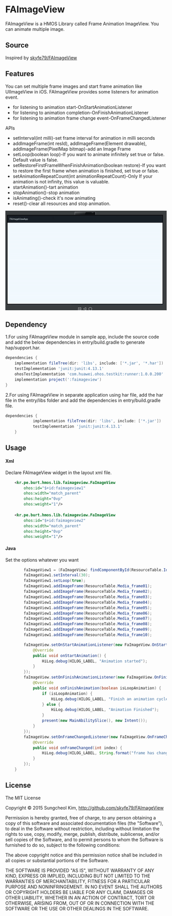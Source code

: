 # FAImageView

FAImageView is a HMOS Library called Frame Animation ImageView. You can animate multiple image.

## Source

Inspired by [skyfe79/FAImageView](https://github.com/skyfe79/FAImageView) 

## Features
You can set multiple frame images and start frame animation like UIImageView in iOS.
FAImageView provides some listeners for animation event.

 * for listening to animation start-OnStartAnimationListener
 * for listening to animation completion-OnFinishAnimationListener
 * for listening to animation frame change event-OnFrameChangedListener
 
APIs
 * setInterval(int milli)-set frame interval for animation in milli seconds
 * addImageFrame(int resId), addImageFrame(Element drawable), addImageFrame(PixelMap bitmap)-add an Image Frame
 * setLoop(boolean loop)-If you want to animate infinitely set true or false. Default value is false.
 * setRestoreFirstFrameWhenFinishAnimation(boolean restore)-If you want to restore the first frame when animation is finished, set true or false.
 * setAnimationRepeatCount(int animationRepeatCount)-Only If your animation is not infinity, this value is valuable.       
 * startAnimation()-tart animation
 * stopAnimation()-stop animation
 * isAnimating()-check it's now animating   
 * reset()-clear all resources and stop animation.
  
![](screenshots/FAImageView_Gif.gif)

## Dependency

1.For using FAImageView module in sample app, include the source code and add the below dependencies in entry/build.gradle to generate hap/support.har.
```groovy
dependencies {
    implementation fileTree(dir: 'libs', include: ['*.jar', '*.har'])
    testImplementation 'junit:junit:4.13.1'
    ohosTestImplementation 'com.huawei.ohos.testkit:runner:1.0.0.200'
    implementation project(':faimageview')
}
```

2.For using FAImageView in separate application using har file, add the har file in the entry/libs folder and add the dependencies in entry/build.gradle file.
```groovy
dependencies {
            implementation fileTree(dir: 'libs', include: ['*.jar'])
            testImplementation 'junit:junit:4.13.1'
    }
```
## Usage

#### Xml
Declare FAImageView widget in the layout xml file.
```xml
    <kr.pe.burt.hmos.lib.faimageview.FaImageView
        ohos:id="$+id:faimageview1"
        ohos:width="match_parent"
        ohos:height="0vp"
        ohos:weight="1"/>

    <kr.pe.burt.hmos.lib.faimageview.FaImageView
        ohos:id="$+id:faimageview2"
        ohos:width="match_parent"
        ohos:height="0vp"
        ohos:weight="1"/>
```

#### Java
Set the options whatever you want
```java
        faImageView1 = (FaImageView) findComponentById(ResourceTable.Id_faimageview1);
        faImageView1.setInterval(30);
        faImageView1.setLoop(true);
        faImageView1.addImageFrame(ResourceTable.Media_frame01);
        faImageView1.addImageFrame(ResourceTable.Media_frame02);
        faImageView1.addImageFrame(ResourceTable.Media_frame03);
        faImageView1.addImageFrame(ResourceTable.Media_frame04);
        faImageView1.addImageFrame(ResourceTable.Media_frame05);
        faImageView1.addImageFrame(ResourceTable.Media_frame06);
        faImageView1.addImageFrame(ResourceTable.Media_frame07);
        faImageView1.addImageFrame(ResourceTable.Media_frame08);
        faImageView1.addImageFrame(ResourceTable.Media_frame09);
        faImageView1.addImageFrame(ResourceTable.Media_frame10);
```

```java
        faImageView.setOnStartAnimationListener(new FaImageView.OnStartAnimationListener() {
            @Override
            public void onStartAnimation() {
                HiLog.debug(HILOG_LABEL, "Animation started");
            }
        });
        faImageView.setOnFinishAnimationListener(new FaImageView.OnFinishAnimationListener() {
            @Override
            public void onFinishAnimation(boolean isLoopAnimation) {
                if (isLoopAnimation) {
                    HiLog.debug(HILOG_LABEL, "Finish an animation cycle");
                } else {
                    HiLog.debug(HILOG_LABEL, "Animation Finished");
                }
                present(new MainAbilitySlice(), new Intent());
            }
        });
        faImageView.setOnFrameChangedListener(new FaImageView.OnFrameChangedListener() {
            @Override
            public void onFrameChanged(int index) {
                HiLog.debug(HILOG_LABEL, String.format("frame has changed %d", index));
            }
        });
    }
```

## License

The MIT License

Copyright © 2015 Sungcheol Kim, http://github.com/skyfe79/FAImageView

Permission is hereby granted, free of charge, to any person obtaining a copy
of this software and associated documentation files (the "Software"), to deal
in the Software without restriction, including without limitation the rights
to use, copy, modify, merge, publish, distribute, sublicense, and/or sell
copies of the Software, and to permit persons to whom the Software is
furnished to do so, subject to the following conditions:

The above copyright notice and this permission notice shall be included in
all copies or substantial portions of the Software.

THE SOFTWARE IS PROVIDED "AS IS", WITHOUT WARRANTY OF ANY KIND, EXPRESS OR
IMPLIED, INCLUDING BUT NOT LIMITED TO THE WARRANTIES OF MERCHANTABILITY,
FITNESS FOR A PARTICULAR PURPOSE AND NONINFRINGEMENT. IN NO EVENT SHALL THE
AUTHORS OR COPYRIGHT HOLDERS BE LIABLE FOR ANY CLAIM, DAMAGES OR OTHER
LIABILITY, WHETHER IN AN ACTION OF CONTRACT, TORT OR OTHERWISE, ARISING FROM,
OUT OF OR IN CONNECTION WITH THE SOFTWARE OR THE USE OR OTHER DEALINGS IN
THE SOFTWARE.
